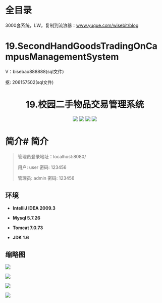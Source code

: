# 全目录

3000套系统，LW，复制到流浪器：www.yuque.com/wisebit/blog

# 19.SecondHandGoodsTradingOnCampusManagementSystem


<p>V：bisebao888888(sql文件)</p>
<p>抠: 206157502(sql文件)</p>

<p><h1 align="center">19.校园二手物品交易管理系统</h1></p>

<p align="center">
	<img src="https://img.shields.io/badge/jdk-1.6-orange.svg"/>
    <img src="https://img.shields.io/badge/spring-1.8-lightgrey.svg"/>
    <img src="https://img.shields.io/badge/struts-3.x-blue.svg"/>
    <img src="https://img.shields.io/badge/hibernate-3.x-blue.svg"/>
</p>

# 简介# 简介
>
> 
>
> 管理员登录地址：localhost:8080/
> 
> 用户: user   密码: 123456
>
> 管理员: admin   密码: 123456
>



## 环境

- <b>IntelliJ IDEA 2009.3</b>

- <b>Mysql 5.7.26</b>

- <b>Tomcat 7.0.73</b>

- <b>JDK 1.6</b>


## 缩略图

![](https://bitwise.oss-cn-heyuan.aliyuncs.com/2024/9/10/44d17601-b390-473e-91c8-f7fd8839a777.png)

![](https://bitwise.oss-cn-heyuan.aliyuncs.com/2024/9/10/2302b7f7-7ba9-42fa-bf7a-730b51c65b7d.png)

![](https://bitwise.oss-cn-heyuan.aliyuncs.com/2024/9/10/3349cdea-854f-406f-ae55-47c302e18e92.png)

![](https://bitwise.oss-cn-heyuan.aliyuncs.com/2024/9/10/56012033-dd18-4a68-89bc-8a1bb90e7261.png)


